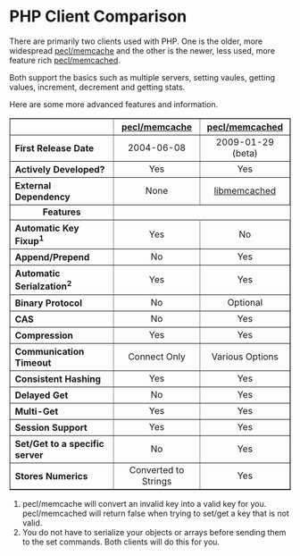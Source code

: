 # PHP Client Comparison #

There are primarily two clients used with PHP.  One is the older, more widespread [pecl/memcache](http://pecl.php.net/package/memcache) and the other is the newer, less used, more feature rich [pecl/memcached](http://pecl.php.net/package/memcached).

Both support the basics such as multiple servers, setting vaules, getting values, increment, decrement and getting stats.

Here are some more advanced features and information.

<table cellpadding='5' border='1'>
<blockquote><tr>
<blockquote><th> </th>
<th><a href='http://pecl.php.net/package/memcache'>pecl/memcache</a></th>
<th><a href='http://pecl.php.net/package/memcached'>pecl/memcached</a></th>
</blockquote></tr>
<tr>
<blockquote><th align='left'>First Release Date</th>
<td align='center'>2004-06-08</td>
<td align='center'>2009-01-29 (beta)</td>
</blockquote></tr>
<tr>
<blockquote><th align='left'>Actively Developed?</th>
<td align='center'>Yes</td>
<td align='center'>Yes</td>
</blockquote></tr>
<tr>
<blockquote><th align='left'>External Dependency</th>
<td align='center'>None</td>
<td align='center'><a href='http://tangent.org/552/libmemcached.html'>libmemcached</a></td>
</blockquote></tr>
<tr>
<blockquote><td align='center'><strong>Features</strong></td>
</blockquote></tr>
<tr>
<blockquote><th align='left'>Automatic Key Fixup<sup>1</sup></th>
<td align='center'>Yes</td>
<td align='center'>No</td>
</blockquote></tr>
<tr>
<blockquote><th align='left'>Append/Prepend</th>
<td align='center'>No</td>
<td align='center'>Yes</td>
</blockquote></tr>
<tr>
<blockquote><th align='left'>Automatic Serialzation<sup>2</sup></th>
<td align='center'>Yes</td>
<td align='center'>Yes</td>
</blockquote></tr>
<tr>
<blockquote><th align='left'>Binary Protocol</th>
<td align='center'>No</td>
<td align='center'>Optional</td>
</blockquote></tr>
<tr>
<blockquote><th align='left'>CAS</th>
<td align='center'>No</td>
<td align='center'>Yes</td>
</blockquote></tr>
<tr>
<blockquote><th align='left'>Compression</th>
<td align='center'>Yes</td>
<td align='center'>Yes</td>
</blockquote></tr>
<tr>
<blockquote><th align='left'>Communication Timeout</th>
<td align='center'>Connect Only</td>
<td align='center'>Various Options</td>
</blockquote></tr>
<tr>
<blockquote><th align='left'>Consistent Hashing</th>
<td align='center'>Yes</td>
<td align='center'>Yes</td>
</blockquote></tr>
<tr>
<blockquote><th align='left'>Delayed Get</th>
<td align='center'>No</td>
<td align='center'>Yes</td>
</blockquote></tr>
<tr>
<blockquote><th align='left'>Multi-Get</th>
<td align='center'>Yes</td>
<td align='center'>Yes</td>
</blockquote></tr>
<tr>
<blockquote><th align='left'>Session Support</th>
<td align='center'>Yes</td>
<td align='center'>Yes</td>
</blockquote></tr>
<tr>
<blockquote><th align='left'>Set/Get to a specific server</th>
<td align='center'>No</td>
<td align='center'>Yes</td>
</blockquote></tr>
<tr>
<blockquote><th align='left'>Stores Numerics</th>
<td align='center'>Converted to Strings</td>
<td align='center'>Yes</td>
</blockquote></tr>
</table></blockquote>

  1. pecl/memcache will convert an invalid key into a valid key for you.  pecl/memcached will return false when trying to set/get a key that is not valid.
  1. You do not have to serialize your objects or arrays before sending them to the set commands.  Both clients will do this for you.